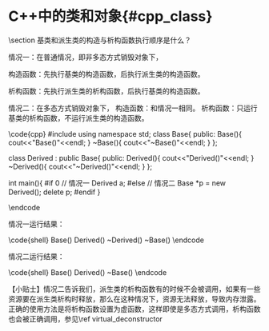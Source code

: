 C++中的类和对象{#cpp_class}
========================

\section 基类和派生类的构造与析构函数执行顺序是什么？

情况一：在普通情况，即非多态方式销毁对象下，

构造函数：先执行基类的构造函数，后执行派生类的构造函数。

析构函数：先执行派生类的析构函数，后执行基类的构造函数。

情况二：在多态方式销毁对象下，
构造函数：和情况一相同。
析构函数：只运行基类的析构函数，不运行派生类的构造函数。

\code{cpp}
#include <iostream>
using namespace std;
class Base{
public:
    Base(){ cout<<"Base()"<<endl; }
    ~Base(){ cout<<"~Base()"<<endl; }
};

class Derived : public Base{
public:
    Derived(){ cout<<"Derived()"<<endl; }
    ~Derived(){ cout<<"~Derived()"<<endl; }
};

int main(){
#if 0   // 情况一
    Derived a;
#else   // 情况二
    Base *p = new Derived();
    delete p;
#endif
}

\endcode

情况一运行结果：

\code{shell}
Base()
Derived()
~Derived()
~Base()
\endcode

情况二运行结果：

\code{shell}
Base()
Derived()
~Base()
\endcode

【小贴士】情况二告诉我们，派生类的析构函数有的时候不会被调用，如果有一些资源要在派生类析构时释放，那么在这种情况下，资源无法释放，导致内存泄露。
正确的使用方法是将析构函数设置为虚函数，这样即使是多态方式调用，析构函数也会被正确调用，参见\ref virtual_deconstructor

